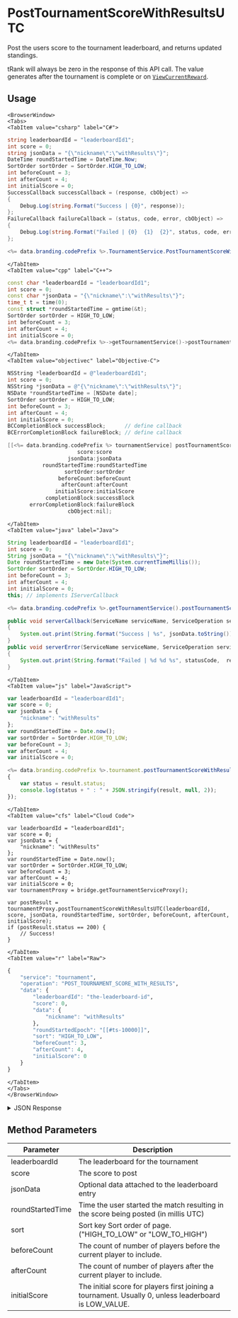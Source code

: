 # PostTournamentScoreWithResultsUTC

Post the users score to the tournament leaderboard, and returns updated standings.

tRank will always be zero in the response of this API call. The value generates after the tournament is complete or on <code>[ViewCurrentReward](/api/capi/tournament/viewcurrentreward)</code>.

<PartialServop service_name="tournament" operation_name="POST_TOURNAMENT_SCORE_WITH_RESULTS" />

## Usage

```mdx-code-block
<BrowserWindow>
<Tabs>
<TabItem value="csharp" label="C#">
```

```csharp
string leaderboardId = "leaderboardId1";
int score = 0;
string jsonData = "{\"nickname\":\"withResults\"}";
DateTime roundStartedTime = DateTime.Now;
SortOrder sortOrder = SortOrder.HIGH_TO_LOW;
int beforeCount = 3;
int afterCount = 4;
int initialScore = 0;
SuccessCallback successCallback = (response, cbObject) =>
{
    Debug.Log(string.Format("Success | {0}", response));
};
FailureCallback failureCallback = (status, code, error, cbObject) =>
{
    Debug.Log(string.Format("Failed | {0}  {1}  {2}", status, code, error));
};

<%= data.branding.codePrefix %>.TournamentService.PostTournamentScoreWithResultsUTC(leaderboardId, score, jsonData, roundStartedTime, sortOrder, beforeCount, afterCount, initialScore, successCallback, failureCallback);
```

```mdx-code-block
</TabItem>
<TabItem value="cpp" label="C++">
```

```cpp
const char *leaderboardId = "leaderboardId1";
int score = 0;
const char *jsonData = "{\"nickname\":\"withResults\"}";
time_t t = time(0);
const struct *roundStartedTime = gmtime(&t);
SortOrder sortOrder = HIGH_TO_LOW;
int beforeCount = 3;
int afterCount = 4;
int initialScore = 0;
<%= data.branding.codePrefix %>->getTournamentService()->postTournamentScoreWithResultsUTC(leaderboardId, score, jsonData, roundStartedTime, sortOrder, beforeCount, afterCount, initialScore, this);
```

```mdx-code-block
</TabItem>
<TabItem value="objectivec" label="Objective-C">
```

```objectivec
NSString *leaderboardId = @"leaderboardId1";
int score = 0;
NSString *jsonData = @"{\"nickname\":\"withResults\"}";
NSDate *roundStartedTime = [NSDate date];
SortOrder sortOrder = HIGH_TO_LOW;
int beforeCount = 3;
int afterCount = 4;
int initialScore = 0;
BCCompletionBlock successBlock;      // define callback
BCErrorCompletionBlock failureBlock; // define callback

[[<%= data.branding.codePrefix %> tournamentService] postTournamentScoreWithResultsUTC:leaderboardId
                      score:score
                   jsonData:jsonData
           roundStartedTime:roundStartedTime
                  sortOrder:sortOrder
                beforeCount:beforeCount
                 afterCount:afterCount
               initialScore:initialScore
            completionBlock:successBlock
       errorCompletionBlock:failureBlock
                   cbObject:nil];
```

```mdx-code-block
</TabItem>
<TabItem value="java" label="Java">
```

```java
String leaderboardId = "leaderboardId1";
int score = 0;
String jsonData = "{\"nickname\":\"withResults\"}";
Date roundStartedTime = new Date(System.currentTimeMillis());
SortOrder sortOrder = SortOrder.HIGH_TO_LOW;
int beforeCount = 3;
int afterCount = 4;
int initialScore = 0;
this; // implements IServerCallback

<%= data.branding.codePrefix %>.getTournamentService().postTournamentScoreWithResults(leaderboardId, score, jsonData, roundStartedTime, sortOrder, beforeCount, afterCount, initialScore, this);

public void serverCallback(ServiceName serviceName, ServiceOperation serviceOperation, JSONObject jsonData)
{
    System.out.print(String.format("Success | %s", jsonData.toString()));
}
public void serverError(ServiceName serviceName, ServiceOperation serviceOperation, int statusCode, int reasonCode, String jsonError)
{
    System.out.print(String.format("Failed | %d %d %s", statusCode,  reasonCode, jsonError.toString()));
}
```

```mdx-code-block
</TabItem>
<TabItem value="js" label="JavaScript">
```

```javascript
var leaderboardId = "leaderboardId1";
var score = 0;
var jsonData = {
    "nickname": "withResults"
};
var roundStartedTime = Date.now();
var sortOrder = SortOrder.HIGH_TO_LOW;
var beforeCount = 3;
var afterCount = 4;
var initialScore = 0;

<%= data.branding.codePrefix %>.tournament.postTournamentScoreWithResultsUTC(leaderboardId, score, jsonData, roundStartedTime, sortOrder, beforeCount, afterCount, initialScore, result =>
{
	var status = result.status;
	console.log(status + " : " + JSON.stringify(result, null, 2));
});
```

```mdx-code-block
</TabItem>
<TabItem value="cfs" label="Cloud Code">
```

```cfscript
var leaderboardId = "leaderboardId1";
var score = 0;
var jsonData = {
    "nickname": "withResults"
};
var roundStartedTime = Date.now();
var sortOrder = SortOrder.HIGH_TO_LOW;
var beforeCount = 3;
var afterCount = 4;
var initialScore = 0;
var tournamentProxy = bridge.getTournamentServiceProxy();

var postResult = tournamentProxy.postTournamentScoreWithResultsUTC(leaderboardId, score, jsonData, roundStartedTime, sortOrder, beforeCount, afterCount, initialScore);
if (postResult.status == 200) {
    // Success!
}
```

```mdx-code-block
</TabItem>
<TabItem value="r" label="Raw">
```

```r
{
	"service": "tournament",
	"operation": "POST_TOURNAMENT_SCORE_WITH_RESULTS",
	"data": {
		"leaderboardId": "the-leaderboard-id",
		"score": 0,
		"data": {
			"nickname": "withResults"
		},
		"roundStartedEpoch": "[[#ts-10000]]",
		"sort": "HIGH_TO_LOW",
		"beforeCount": 3,
		"afterCount": 4,
		"initialScore": 0
	}
}
```

```mdx-code-block
</TabItem>
</Tabs>
</BrowserWindow>
```

<details>
<summary>JSON Response</summary>

```json
{
	"status": 200,
	"data": {
		"postScore": {
			"createdAt": 1484937347793,
			"data": null,
			"leaderboardId": "testTournamentLeaderboard",
			"playerId": "d271327b-0c33-45cf-8f5f-a62904aae5fb",
			"previousLeaderboard": {
				"createdAt": 1484937347793,
				"data": null,
				"index": 0,
				"name": "UserA_CPP_23167710",
				"pictureUrl": "https://some.domain.com/mypicture.jpg",
				"playerId": "d271327b-0c33-45cf-8f5f-a62904aae5fb",
				"rank": 1,
				"score": 100,
				"summaryFriendData": {
					"field": "value"
				},
				"tCode": "testTournament",
				"tNotifiedAt": 0,
				"tRank": 0,
				"updatedAt": 1484937347793
			},
			"previousScore": 100,
			"score": 100,
			"tClaimedAt": 0,
			"tCode": "testTournament",
			"tNotifiedAt": 0,
			"tRank": 0,
			"updatedAt": 1484937348565,
			"versionId": 18
		},
		"scores": [{
			"createdAt": 1484937347793,
			"data": null,
			"index": 0,
			"name": "UserA_CPP_23167710",
			"pictureUrl": "https://some.domain.com/mypicture.jpg",
			"playerId": "d271327b-0c33-45cf-8f5f-a62904aae5fb",
			"rank": 1,
			"score": 100,
			"summaryFriendData": {
				"field": "value"
			},
			"tCode": "testTournament",
			"tNotifiedAt": 0,
			"tRank": 0,
			"updatedAt": 1484937348565
		}]
	}
}
```
</details>

## Method Parameters
Parameter | Description
--------- | -----------
leaderboardId | The leaderboard for the tournament
score | The score to post
jsonData | Optional data attached to the leaderboard entry
roundStartedTime | Time the user started the match resulting in the score being posted (in millis UTC)
sort | Sort key Sort order of page.  ("HIGH_TO_LOW" or "LOW_TO_HIGH")
beforeCount | The count of number of players before the current player to include.
afterCount | The count of number of players after the current player to include.
initialScore | The initial score for players first joining a tournament. Usually 0, unless leaderboard is LOW_VALUE.


